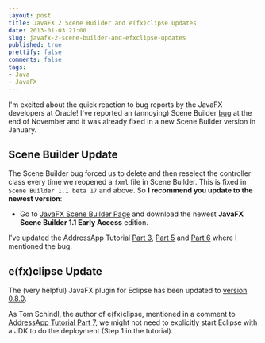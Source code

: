 ```yaml
---
layout: post
title: JavaFX 2 Scene Builder and e(fx)clipse Updates
date: 2013-01-03 21:00
slug: javafx-2-scene-builder-and-efxclipse-updates
published: true
prettify: false
comments: false
tags:
- Java
- JavaFX
---
```


I'm excited about the quick reaction to bug reports by the JavaFX developers at Oracle! I've reported an (annoying) Scene Builder [bug](http://javafx-jira.kenai.com/browse/DTL-5402) at the end of November and it was already fixed in a new Scene Builder version in January.

## Scene Builder Update

The Scene Builder bug forced us to delete and then reselect the controller class every time we reopened a `fxml` file in Scene Builder. This is fixed in `Scene Builder 1.1 beta 17` and above. So **I recommend you update to the newest version**:

* Go to [JavaFX Scene Builder Page](http://www.oracle.com/technetwork/java/javafx/tools/index.html) and download the newest **JavaFX Scene Builder 1.1 Early Access** edition.

I've updated the AddressApp Tutorial [Part 3](/library/javafx-2-tutorial/part3), [Part 5](/library/javafx-2-tutorial/part5/) and [Part 6](/library/javafx-2-tutorial/part6/) where I mentioned the bug.


## e(fx)clipse Update

The (very helpful) JavaFX plugin for Eclipse has been updated to [version 0.8.0](http://tomsondev.bestsolution.at/2013/01/06/efxclipse-0-8-0-released/).

As Tom Schindl, the author of e(fx)clipse, mentioned in a comment to [AddressApp Tutorial Part 7](/library/javafx-2-tutorial/part7/), we might not need to explicitly start Eclipse with a JDK to do the deployment (Step 1 in the tutorial).